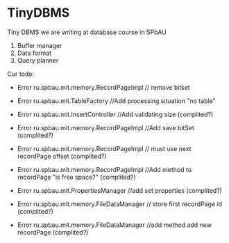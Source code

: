 # TinyDBMS
Tiny DBMS we are writing at database course in SPbAU

1. Buffer manager
2. Data format
3. Query planner


Cur todo:
* Error ru.spbau.mit.memory.RecordPageImpl // remove bitset
* Error ru.spbau.mit.TableFactory //Add processing situation "no table"


* Error ru.spbau.mit.InsertController //Add validating size (complited?)
* Error ru.spbau.mit.memory.RecordPageImpl //Add save bitSet (complited?)
* Error ru.spbau.mit.memory.RecordPageImpl // must use next recordPage offset (complited?)
* Error ru.spbau.mit.memory.RecordPageImpl //Add method to recordPage "is free space?" (complited?)
* Error ru.spbau.mit.PropertiesManager //add set properties (complited?)
* Error ru.spbau.mit.memory.FileDataManager // store first recordPage id (complited?)
* Error ru.spbau.mit.memory.FileDataManager //add method add new recordPage (complited?)


